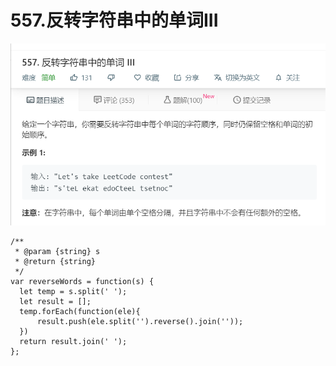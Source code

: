 # 557.反转字符串中的单词III
![](img/557.反转字符串中的单词III.png)  

```
/**
 * @param {string} s
 * @return {string}
 */
var reverseWords = function(s) {
  let temp = s.split(' ');
  let result = [];
  temp.forEach(function(ele){
      result.push(ele.split('').reverse().join(''));
  })
  return result.join(' ');
};

```